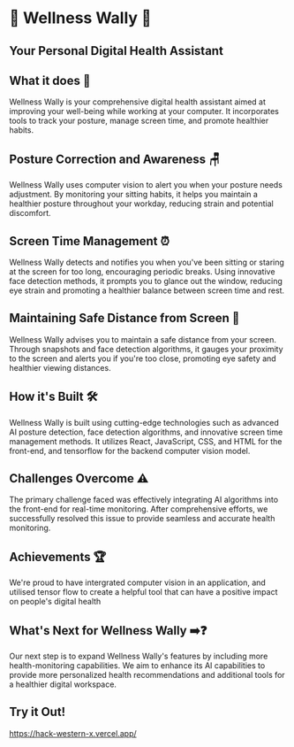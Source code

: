 # 🌟 Wellness Wally 🌟

## Your Personal Digital Health Assistant

## What it does 🤔

Wellness Wally is your comprehensive digital health assistant aimed at improving your well-being while working at your computer. It incorporates tools to track your posture, manage screen time, and promote healthier habits.

## Posture Correction and Awareness 🪑

Wellness Wally uses computer vision to alert you when your posture needs adjustment. By monitoring your sitting habits, it helps you maintain a healthier posture throughout your workday, reducing strain and potential discomfort.

## Screen Time Management ⏰

Wellness Wally detects and notifies you when you've been sitting or staring at the screen for too long, encouraging periodic breaks. Using innovative face detection methods, it prompts you to glance out the window, reducing eye strain and promoting a healthier balance between screen time and rest.

## Maintaining Safe Distance from Screen 📏

Wellness Wally advises you to maintain a safe distance from your screen. Through snapshots and face detection algorithms, it gauges your proximity to the screen and alerts you if you're too close, promoting eye safety and healthier viewing distances.

## How it's Built 🛠️

Wellness Wally is built using cutting-edge technologies such as advanced AI posture detection, face detection algorithms, and innovative screen time management methods. It utilizes React, JavaScript, CSS, and HTML for the front-end, and tensorflow for the backend computer vision model.

## Challenges Overcome ⚠️

The primary challenge faced was effectively integrating AI algorithms into the front-end for real-time monitoring. After comprehensive efforts, we successfully resolved this issue to provide seamless and accurate health monitoring.

## Achievements 🏆

We're proud to have intergrated computer vision in an application, and utilised tensor flow to create a helpful tool that can have a positive impact on people's digital health

## What's Next for Wellness Wally ➡️❓

Our next step is to expand Wellness Wally's features by including more health-monitoring capabilities. We aim to enhance its AI capabilities to provide more personalized health recommendations and additional tools for a healthier digital workspace.

## Try it Out!
https://hack-western-x.vercel.app/

